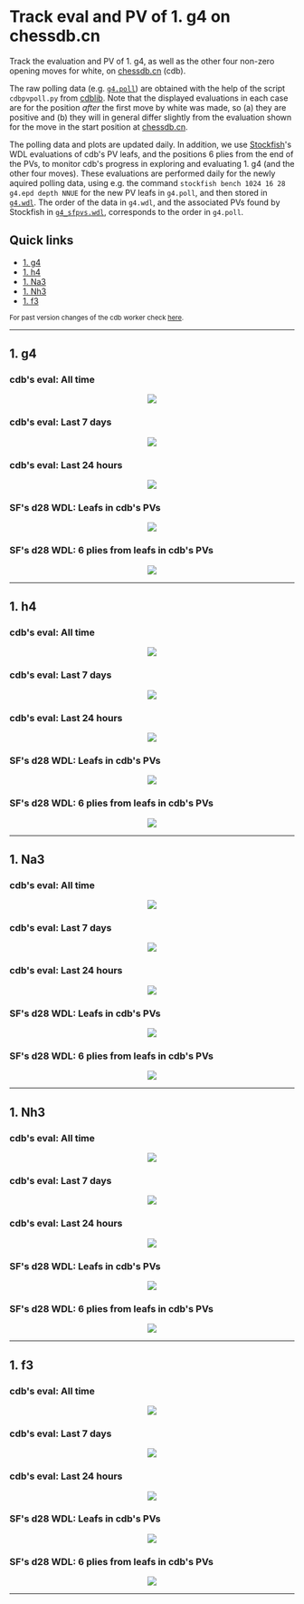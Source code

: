 # Track eval and PV of 1. g4 on chessdb.cn

Track the evaluation and PV of 1. g4, as well as the other four non-zero
opening moves for white, on [chessdb.cn](https://chessdb.cn/queryc_en/) (cdb).

The raw polling data (e.g. [`g4.poll`](g4.poll)) are obtained with the help of the script
`cdbpvpoll.py` from [cdblib](https://github.com/robertnurnberg/cdblib).
Note that the displayed evaluations in each case are for the position _after_ the first 
move by white was made, so (a) they are positive and (b) they will 
in general differ slightly from the evaluation shown for the move in the start
position at [chessdb.cn](https://chessdb.cn/queryc_en/).

The polling data and plots are updated daily. In addition, we use 
[Stockfish](https://github.com/official-stockfish/Stockfish)'s WDL evaluations
of cdb's PV leafs, and the positions 6 plies from the end of the PVs, to
monitor cdb's progress in exploring and evaluating 1. g4 (and the other four
moves). These evaluations are performed daily for the newly aquired polling
data, using e.g. the command `stockfish bench 1024 16 28 g4.epd depth NNUE`
for the new PV leafs in `g4.poll`, and then stored in [`g4.wdl`](wdl/g4.wdl).
The order of the data in `g4.wdl`, and the associated PVs found by Stockfish
in [`g4_sfpvs.wdl`](wdl/g4_sfpvs.epd), corresponds to the order in `g4.poll`.

## Quick links
* [1. g4](#1-g4)
* [1. h4](#1-h4)
* [1. Na3](#1-Na3)
* [1. Nh3](#1-Nh3)
* [1. f3](#1-f3)

<sub>
For past version changes of the cdb worker check
<a href = https://github.com/noobpwnftw/Stockfish/commits/siever>here</a>.
</sub>

---

## 1. g4

### cdb's eval: All time 
<p align="center"> <img src="images/g4.png?raw=true"> </p>

### cdb's eval: Last 7 days 
<p align="center"> <img src="images/g4week.png?raw=true"> </p>

### cdb's eval: Last 24 hours
<p align="center"> <img src="images/g4day.png?raw=true"> </p>

### SF's d28 WDL: Leafs in cdb's PVs
<p align="center"> <img src="images/g4wdl.png?raw=true"> </p>

### SF's d28 WDL: 6 plies from leafs in cdb's PVs
<p align="center"> <img src="images/g4m6wdl.png?raw=true"> </p>

---

## 1. h4

### cdb's eval: All time 
<p align="center"> <img src="images/h4.png?raw=true"> </p>

### cdb's eval: Last 7 days 
<p align="center"> <img src="images/h4week.png?raw=true"> </p>

### cdb's eval: Last 24 hours
<p align="center"> <img src="images/h4day.png?raw=true"> </p>

### SF's d28 WDL: Leafs in cdb's PVs
<p align="center"> <img src="images/h4wdl.png?raw=true"> </p>

### SF's d28 WDL: 6 plies from leafs in cdb's PVs
<p align="center"> <img src="images/h4m6wdl.png?raw=true"> </p>

---

## 1. Na3

### cdb's eval: All time 
<p align="center"> <img src="images/Na3.png?raw=true"> </p>

### cdb's eval: Last 7 days 
<p align="center"> <img src="images/Na3week.png?raw=true"> </p>

### cdb's eval: Last 24 hours
<p align="center"> <img src="images/Na3day.png?raw=true"> </p>

### SF's d28 WDL: Leafs in cdb's PVs
<p align="center"> <img src="images/Na3wdl.png?raw=true"> </p>

### SF's d28 WDL: 6 plies from leafs in cdb's PVs
<p align="center"> <img src="images/Na3m6wdl.png?raw=true"> </p>

---

## 1. Nh3

### cdb's eval: All time 
<p align="center"> <img src="images/Nh3.png?raw=true"> </p>

### cdb's eval: Last 7 days 
<p align="center"> <img src="images/Nh3week.png?raw=true"> </p>

### cdb's eval: Last 24 hours
<p align="center"> <img src="images/Nh3day.png?raw=true"> </p>

### SF's d28 WDL: Leafs in cdb's PVs
<p align="center"> <img src="images/Nh3wdl.png?raw=true"> </p>

### SF's d28 WDL: 6 plies from leafs in cdb's PVs
<p align="center"> <img src="images/Nh3m6wdl.png?raw=true"> </p>

---

## 1. f3

### cdb's eval: All time 
<p align="center"> <img src="images/f3.png?raw=true"> </p>

### cdb's eval: Last 7 days 
<p align="center"> <img src="images/f3week.png?raw=true"> </p>

### cdb's eval: Last 24 hours
<p align="center"> <img src="images/f3day.png?raw=true"> </p>

### SF's d28 WDL: Leafs in cdb's PVs
<p align="center"> <img src="images/f3wdl.png?raw=true"> </p>

### SF's d28 WDL: 6 plies from leafs in cdb's PVs
<p align="center"> <img src="images/f3m6wdl.png?raw=true"> </p>

---

